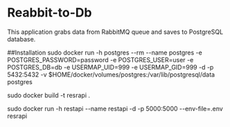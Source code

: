 # Reabbit-to-Db

This application grabs data from RabbitMQ queue and saves to PostgreSQL database.

##Installation
sudo docker run -h postgres --rm --name postgres -e POSTGRES_PASSWORD=password -e POSTGRES_USER=user -e POSTGRES_DB=db -e USERMAP_UID=999 -e USERMAP_GID=999 -d -p 5432:5432 -v $HOME/docker/volumes/postgres:/var/lib/postgresql/data postgres

sudo docker build -t resrapi .

sudo docker run -h restapi --name restapi -d -p 5000:5000 --env-file=.env resrapi